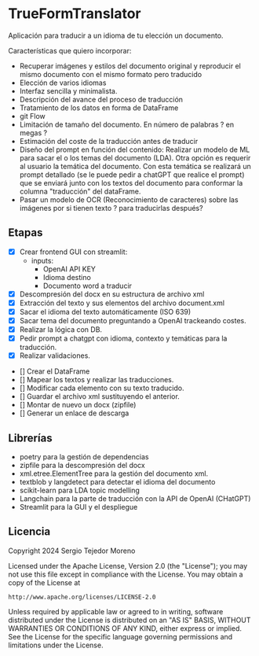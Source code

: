 # TrueFormTranslator

Aplicación para traducir a un idioma de tu elección un documento.

Características que quiero incorporar:
- Recuperar imágenes y estilos del documento original y reproducir el mismo documento con el mismo formato pero traducido
- Elección de varios idiomas
- Interfaz sencilla y minimalista.
- Descripción del avance del proceso de traducción
- Tratamiento de los datos en forma de DataFrame
- git Flow
- Limitación de tamaño del documento. En número de palabras ? en megas ?
- Estimación del coste de la traducción antes de traducir
- Diseño del prompt en función del contenido: Realizar un modelo de ML para sacar el o los temas del documento (LDA). Otra opción es requerir al usuario la temática del documento. Con esta temática se realizará un prompt detallado (se le puede pedir a chatGPT que realice el prompt) que se enviará junto con los textos del documento para conformar la columna "traducción" del dataFrame.
- Pasar un modelo de OCR (Reconocimiento de caracteres) sobre las imágenes por si tienen texto ? para traducirlas después?

## Etapas
- [x] Crear frontend GUI con streamlit: 
    - inputs:
        - OpenAI API KEY
        - Idioma destino
        - Documento word a traducir
- [x] Descompresión del docx en su estructura de archivo xml
- [x] Extracción del texto y sus elementos del archivo document.xml
- [x] Sacar el idioma del texto automáticamente (ISO 639)
- [x] Sacar tema del documento preguntando a OpenAI trackeando costes.
- [x] Realizar la lógica con DB.
- [x] Pedir prompt a chatgpt con idioma, contexto y temáticas para la traducción.
- [x] Realizar validaciones.
- [] Crear el DataFrame
- [] Mapear los textos y realizar las traducciones.
- [] Modificar cada elemento con su texto traducido.
- [] Guardar el archivo xml sustituyendo el anterior.
- [] Montar de nuevo un docx (zipfile)
- [] Generar un enlace de descarga

## Librerías
- poetry para la gestión de dependencias
- zipfile para la descompresión del docx
- xml.etree.ElementTree para la gestión del documento xml.
- textblob y langdetect para detectar el idioma del documento
- scikit-learn para LDA topic modelling
- Langchain para la parte de traducción con la API de OpenAI (CHatGPT)
- Streamlit para la GUI y el despliegue

## Licencia
Copyright 2024 Sergio Tejedor Moreno

Licensed under the Apache License, Version 2.0 (the "License");
you may not use this file except in compliance with the License.
You may obtain a copy of the License at

    http://www.apache.org/licenses/LICENSE-2.0

Unless required by applicable law or agreed to in writing, software
distributed under the License is distributed on an "AS IS" BASIS,
WITHOUT WARRANTIES OR CONDITIONS OF ANY KIND, either express or implied.
See the License for the specific language governing permissions and
limitations under the License.